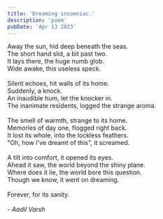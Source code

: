 ```yaml
---
title: 'Dreaming insomniac.'
description: 'poem'
pubDate: 'Apr 13 2023'
---
```

Away the sun, hid deep beneath the seas. <br/>The short hand slid, a bit past two.<br/>It lays there, the huge numb glob.<br/>Wide awake, this useless speck.<br/><br/>Silent echoes, hit walls of its home.<br/>Suddenly, a knock.<br/>An inaudible hum, let the knocker in. <br/>The inanimate residents, logged the strange aroma. <br/><br/>The smell of warmth, strange to its home. <br/>Memories of day one, flogged right back. <br/>It lost its whole, into the lockless feathers. <br/>"Oh, how I've dreamt of this", it screamed.<br/><br/>A tilt into comfort, it opened its eyes. <br/>Ahead it saw, the world beyond the shiny plane.<br/>Where does it lie, the world bore this question. <br/>Though we know, it went on dreaming. <br/><br/>Forever, for its sanity. <br/><br/>*- Aadil Varsh*<br/>
